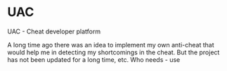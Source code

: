 # UAC
UAC - Cheat developer platform

A long time ago there was an idea to implement my own anti-cheat that would help me in detecting my shortcomings in the cheat. But the project has not been updated for a long time, etc. Who needs - use
